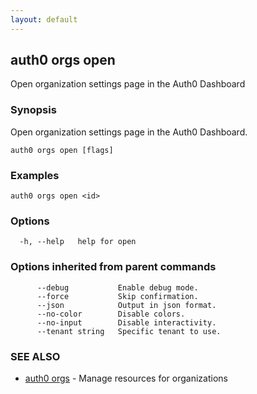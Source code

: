 ```yaml
---
layout: default
---
```

## auth0 orgs open

Open organization settings page in the Auth0 Dashboard

### Synopsis

Open organization settings page in the Auth0 Dashboard.

```
auth0 orgs open [flags]
```

### Examples

```
auth0 orgs open <id>
```

### Options

```
  -h, --help   help for open
```

### Options inherited from parent commands

```
      --debug           Enable debug mode.
      --force           Skip confirmation.
      --json            Output in json format.
      --no-color        Disable colors.
      --no-input        Disable interactivity.
      --tenant string   Specific tenant to use.
```

### SEE ALSO

* [auth0 orgs](auth0_orgs.md)	 - Manage resources for organizations

